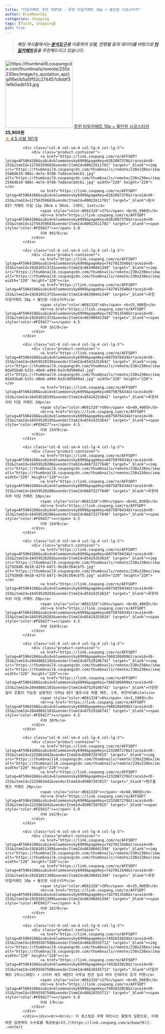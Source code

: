 ```yaml
---
title: "타일카페트 추천 TOP10 - 루윈 타일카페트 10p + 올인원 시공스티커"
author: BlueMoonSky
categories: shopping
tags: [Top10, shopping]
pin: true
---
```


> ##### 해당 게시물에서는 [**분석도구**](https://itemscout.io/)를 이용하여 **성별**, **연령별** 등의 데이터를 바탕으로 [**타일카페트**](https://link.coupang.com/a/baae76)들을 추천해드리고 있습니다.
<div class="container"><div class="row">
            <div class="col-6 col-sm-4 col-lg-4 col-lg-3">
                <div class="product-container">
                    <a href="https://link.coupang.com/re/AFFSDP?lptag=AF5964186&subid=bluemoonsky6999&pageKey=7427013548&traceid=V0-153&itemId=19281051372&vendorItemId=86396041349" target="_blank"><img src="https://thumbnail8.coupangcdn.com/thumbnails/remote/230x230ex/image/rs_quotation_api/jqifl6el/b5a5ff52c274457c8ddf31efb0adb133.jpg" alt="https://thumbnail8.coupangcdn.com/thumbnails/remote/230x230ex/image/rs_quotation_api/jqifl6el/b5a5ff52c274457c8ddf31efb0adb133.jpg" width="220" height="220"></a>
                    <a href="https://link.coupang.com/re/AFFSDP?lptag=AF5964186&subid=bluemoonsky6999&pageKey=7427013548&traceid=V0-153&itemId=19281051372&vendorItemId=86396041349" target="_blank">루윈 타일카페트 10p + 올인원 시공스티커</a>
                    <span style="color:#E61328"></span> <b>25,900원</b>
                    <br><a href="https://link.coupang.com/re/AFFSDP?lptag=AF5964186&subid=bluemoonsky6999&pageKey=7427013548&traceid=V0-153&itemId=19281051372&vendorItemId=86396041349" target="_blank"><span style="color:#FE9427">★</span> 4.5
                    리뷰 161개</a>
                </div>
            </div>
            
            <div class="col-6 col-sm-4 col-lg-4 col-lg-3">
                <div class="product-container">
                    <a href="https://link.coupang.com/re/AFFSDP?lptag=AF5964186&subid=bluemoonsky6999&pageKey=6262097378&traceid=V0-153&itemId=12756359683&vendorItemId=80022611781" target="_blank"><img src="https://thumbnail9.coupangcdn.com/thumbnails/remote/230x230ex/image/retail/images/5721125307940570-2546db19-98bc-4e7e-97d8-7a8ececbdc61.jpg" alt="https://thumbnail9.coupangcdn.com/thumbnails/remote/230x230ex/image/retail/images/5721125307940570-2546db19-98bc-4e7e-97d8-7a8ececbdc61.jpg" width="220" height="220"></a>
                    <a href="https://link.coupang.com/re/AFFSDP?lptag=AF5964186&subid=bluemoonsky6999&pageKey=6262097378&traceid=V0-153&itemId=12756359683&vendorItemId=80022611781" target="_blank">탐사 DIY 카페트 타일 12p 50cm x 50cm, 그레이, 1set</a>
                    <span style="color:#E61328">27%</span> <b>35,990원</b>
                    <br><a href="https://link.coupang.com/re/AFFSDP?lptag=AF5964186&subid=bluemoonsky6999&pageKey=6262097378&traceid=V0-153&itemId=12756359683&vendorItemId=80022611781" target="_blank"><span style="color:#FE9427">★</span> 5.0
                    리뷰 991개</a>
                </div>
            </div>
            
            <div class="col-6 col-sm-4 col-lg-4 col-lg-3">
                <div class="product-container">
                    <a href="https://link.coupang.com/re/AFFSDP?lptag=AF5964186&subid=bluemoonsky6999&pageKey=7427013548&traceid=V0-153&itemId=19281051372&vendorItemId=86396041349" target="_blank"><img src="https://thumbnail8.coupangcdn.com/thumbnails/remote/230x230ex/image/rs_quotation_api/jqifl6el/b5a5ff52c274457c8ddf31efb0adb133.jpg" alt="https://thumbnail8.coupangcdn.com/thumbnails/remote/230x230ex/image/rs_quotation_api/jqifl6el/b5a5ff52c274457c8ddf31efb0adb133.jpg" width="220" height="220"></a>
                    <a href="https://link.coupang.com/re/AFFSDP?lptag=AF5964186&subid=bluemoonsky6999&pageKey=7427013548&traceid=V0-153&itemId=19281051372&vendorItemId=86396041349" target="_blank">루윈 타일카페트 10p + 올인원 시공스티커</a>
                    <span style="color:#E61328">6%</span> <b>25,900원</b>
                    <br><a href="https://link.coupang.com/re/AFFSDP?lptag=AF5964186&subid=bluemoonsky6999&pageKey=7427013548&traceid=V0-153&itemId=19281051372&vendorItemId=86396041349" target="_blank"><span style="color:#FE9427">★</span> 4.5
                    리뷰 161개</a>
                </div>
            </div>
            
            <div class="col-6 col-sm-4 col-lg-4 col-lg-3">
                <div class="product-container">
                    <a href="https://link.coupang.com/re/AFFSDP?lptag=AF5964186&subid=bluemoonsky6999&pageKey=6875070434&traceid=V0-153&itemId=16459520195&vendorItemId=85424253642" target="_blank"><img src="https://thumbnail9.coupangcdn.com/thumbnails/remote/230x230ex/image/retail/images/1311904833522764-8da91ba0-b15c-48e6-a994-ba3c0d5040a1.jpg" alt="https://thumbnail9.coupangcdn.com/thumbnails/remote/230x230ex/image/retail/images/1311904833522764-8da91ba0-b15c-48e6-a994-ba3c0d5040a1.jpg" width="220" height="220"></a>
                    <a href="https://link.coupang.com/re/AFFSDP?lptag=AF5964186&subid=bluemoonsky6999&pageKey=6875070434&traceid=V0-153&itemId=16459520195&vendorItemId=85424253642" target="_blank">루윈테리어 타일 카페트 20p</a>
                    <span style="color:#E61328">50%</span> <b>49,400원</b>
                    <br><a href="https://link.coupang.com/re/AFFSDP?lptag=AF5964186&subid=bluemoonsky6999&pageKey=6875070434&traceid=V0-153&itemId=16459520195&vendorItemId=85424253642" target="_blank"><span style="color:#FE9427">★</span> 4.5
                    리뷰 154개</a>
                </div>
            </div>
            
            <div class="col-6 col-sm-4 col-lg-4 col-lg-3">
                <div class="product-container">
                    <a href="https://link.coupang.com/re/AFFSDP?lptag=AF5964186&subid=bluemoonsky6999&pageKey=6875070434&traceid=V0-153&itemId=16459520206&vendorItemId=86873277640" target="_blank"><img src="https://thumbnail8.coupangcdn.com/thumbnails/remote/230x230ex/image/rs_quotation_api/hq0p05pd/4c8a1ae4a6434b849dbe739b9b19b281.jpg" alt="https://thumbnail8.coupangcdn.com/thumbnails/remote/230x230ex/image/rs_quotation_api/hq0p05pd/4c8a1ae4a6434b849dbe739b9b19b281.jpg" width="220" height="220"></a>
                    <a href="https://link.coupang.com/re/AFFSDP?lptag=AF5964186&subid=bluemoonsky6999&pageKey=6875070434&traceid=V0-153&itemId=16459520206&vendorItemId=86873277640" target="_blank">루윈테리어 타일 카페트 20p</a>
                    <span style="color:#E61328">30%</span> <b>61,030원</b>
                    <br><a href="https://link.coupang.com/re/AFFSDP?lptag=AF5964186&subid=bluemoonsky6999&pageKey=6875070434&traceid=V0-153&itemId=16459520206&vendorItemId=86873277640" target="_blank"><span style="color:#FE9427">★</span> 4.5
                    리뷰 154개</a>
                </div>
            </div>
            
            <div class="col-6 col-sm-4 col-lg-4 col-lg-3">
                <div class="product-container">
                    <a href="https://link.coupang.com/re/AFFSDP?lptag=AF5964186&subid=bluemoonsky6999&pageKey=6875070434&traceid=V0-153&itemId=16459520203&vendorItemId=85424253624" target="_blank"><img src="https://thumbnail9.coupangcdn.com/thumbnails/remote/230x230ex/image/retail/images/1311709775392228-227928d8-0e10-42fd-b871-9e28c5b4cbf5.jpg" alt="https://thumbnail9.coupangcdn.com/thumbnails/remote/230x230ex/image/retail/images/1311709775392228-227928d8-0e10-42fd-b871-9e28c5b4cbf5.jpg" width="220" height="220"></a>
                    <a href="https://link.coupang.com/re/AFFSDP?lptag=AF5964186&subid=bluemoonsky6999&pageKey=6875070434&traceid=V0-153&itemId=16459520203&vendorItemId=85424253624" target="_blank">루윈테리어 타일 카페트 20p</a>
                    <span style="color:#E61328">16%</span> <b>49,400원</b>
                    <br><a href="https://link.coupang.com/re/AFFSDP?lptag=AF5964186&subid=bluemoonsky6999&pageKey=6875070434&traceid=V0-153&itemId=16459520203&vendorItemId=85424253624" target="_blank"><span style="color:#FE9427">★</span> 4.5
                    리뷰 154개</a>
                </div>
            </div>
            
            <div class="col-6 col-sm-4 col-lg-4 col-lg-3">
                <div class="product-container">
                    <a href="https://link.coupang.com/re/AFFSDP?lptag=AF5964186&subid=bluemoonsky6999&pageKey=7668186899&traceid=V0-153&itemId=20448681101&vendorItemId=87529106741" target="_blank"><img src="https://thumbnail8.coupangcdn.com/thumbnails/remote/230x230ex/image/vendor_inventory/a2bc/a4e3bc294409b97ff5dd3e210beaf23904ed7b9c622ae803dadc8ee2a55a.jpg" alt="https://thumbnail8.coupangcdn.com/thumbnails/remote/230x230ex/image/vendor_inventory/a2bc/a4e3bc294409b97ff5dd3e210beaf23904ed7b9c622ae803dadc8ee2a55a.jpg" width="220" height="220"></a>
                    <a href="https://link.coupang.com/re/AFFSDP?lptag=AF5964186&subid=bluemoonsky6999&pageKey=7668186899&traceid=V0-153&itemId=20448681101&vendorItemId=87529106741" target="_blank">다양한 컬러 조합이 가능한 실용적인 다퍼남 DIY 셀프시공 퍼즐 매트, 1개, 하얀색(White)</a>
                    <span style="color:#E61328">6%</span> <b>1,190원</b>
                    <br><a href="https://link.coupang.com/re/AFFSDP?lptag=AF5964186&subid=bluemoonsky6999&pageKey=7668186899&traceid=V0-153&itemId=20448681101&vendorItemId=87529106741" target="_blank"><span style="color:#FE9427">★</span> 4.5
                    리뷰 38개</a>
                </div>
            </div>
            
            <div class="col-6 col-sm-4 col-lg-4 col-lg-3">
                <div class="product-container">
                    <a href="https://link.coupang.com/re/AFFSDP?lptag=AF5964186&subid=bluemoonsky6999&pageKey=1232087278&traceid=V0-153&itemId=2225863442&vendorItemId=85007207015" target="_blank"><img src="https://thumbnail10.coupangcdn.com/thumbnails/remote/230x230ex/image/vendor_inventory/afc3/9b302c7da625ad9ffaee938bc327d7d63fb3b59330559055e476168edacf.jpg" alt="https://thumbnail10.coupangcdn.com/thumbnails/remote/230x230ex/image/vendor_inventory/afc3/9b302c7da625ad9ffaee938bc327d7d63fb3b59330559055e476168edacf.jpg" width="220" height="220"></a>
                    <a href="https://link.coupang.com/re/AFFSDP?lptag=AF5964186&subid=bluemoonsky6999&pageKey=1232087278&traceid=V0-153&itemId=2225863442&vendorItemId=85007207015" target="_blank">핸즈홈 핸즈 카페트 20p</a>
                    <span style="color:#E61328"></span> <b>68,900원</b>
                    <br><a href="https://link.coupang.com/re/AFFSDP?lptag=AF5964186&subid=bluemoonsky6999&pageKey=1232087278&traceid=V0-153&itemId=2225863442&vendorItemId=85007207015" target="_blank"><span style="color:#FE9427">★</span> 5.0
                    리뷰 241개</a>
                </div>
            </div>
            
            <div class="col-6 col-sm-4 col-lg-4 col-lg-3">
                <div class="product-container">
                    <a href="https://link.coupang.com/re/AFFSDP?lptag=AF5964186&subid=bluemoonsky6999&pageKey=7427013548&traceid=V0-153&itemId=19281051389&vendorItemId=86396041394" target="_blank"><img src="https://thumbnail6.coupangcdn.com/thumbnails/remote/230x230ex/image/rs_quotation_api/vmltmazm/df5adb88ab194bf78135f28930788e1c.jpg" alt="https://thumbnail6.coupangcdn.com/thumbnails/remote/230x230ex/image/rs_quotation_api/vmltmazm/df5adb88ab194bf78135f28930788e1c.jpg" width="220" height="220"></a>
                    <a href="https://link.coupang.com/re/AFFSDP?lptag=AF5964186&subid=bluemoonsky6999&pageKey=7427013548&traceid=V0-153&itemId=19281051389&vendorItemId=86396041394" target="_blank">루윈 타일카페트 10p + 올인원 시공스티커</a>
                    <span style="color:#E61328">20%</span> <b>25,900원</b>
                    <br><a href="https://link.coupang.com/re/AFFSDP?lptag=AF5964186&subid=bluemoonsky6999&pageKey=7427013548&traceid=V0-153&itemId=19281051389&vendorItemId=86396041394" target="_blank"><span style="color:#FE9427">★</span> 4.5
                    리뷰 161개</a>
                </div>
            </div>
            
            <div class="col-6 col-sm-4 col-lg-4 col-lg-3">
                <div class="product-container">
                    <a href="https://link.coupang.com/re/AFFSDP?lptag=AF5964186&subid=bluemoonsky6999&pageKey=7492633828&traceid=V0-153&itemId=19595567508&vendorItemId=86626555712" target="_blank"><img src="https://thumbnail8.coupangcdn.com/thumbnails/remote/230x230ex/image/vendor_inventory/b010/b71983247e89b72b3dcbde5a7872c0ef6c57befea04bd093b99942526eb8.jpg" alt="https://thumbnail8.coupangcdn.com/thumbnails/remote/230x230ex/image/vendor_inventory/b010/b71983247e89b72b3dcbde5a7872c0ef6c57befea04bd093b99942526eb8.jpg" width="220" height="220"></a>
                    <a href="https://link.coupang.com/re/AFFSDP?lptag=AF5964186&subid=bluemoonsky6999&pageKey=7492633828&traceid=V0-153&itemId=19595567508&vendorItemId=86626555712" target="_blank">타일카페트 1박스(20장) + 스티커 세트 베란다 사무실 현관 실내 바닥 인테리어 조각 카펫</a>
                    <span style="color:#E61328">27%</span> <b>45,500원</b>
                    <br><a href="https://link.coupang.com/re/AFFSDP?lptag=AF5964186&subid=bluemoonsky6999&pageKey=7492633828&traceid=V0-153&itemId=19595567508&vendorItemId=86626555712" target="_blank"><span style="color:#FE9427">★</span> 5.0
                    리뷰 1개</a>
                </div>
            </div>
            </div></div><br><br>[👉 이 포스팅은 쿠팡 파트너스 활동의 일환으로, 이에 따른 일정액의 수수료를 제공받습니다.](https://link.coupang.com/a/baae76){: .center}